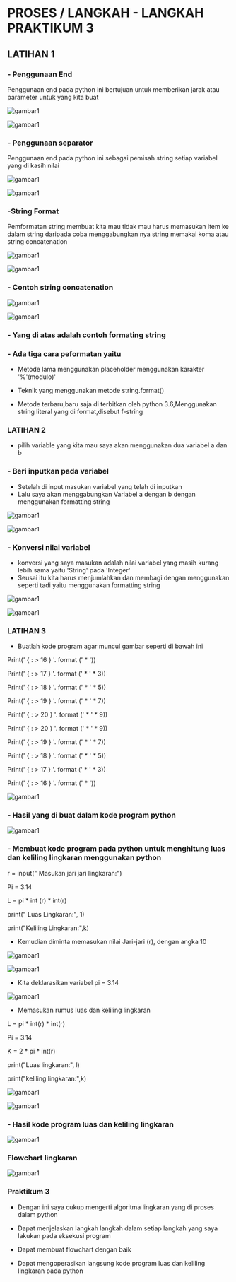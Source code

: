 # PROSES / LANGKAH - LANGKAH PRAKTIKUM 3
 
## LATIHAN 1

### - Penggunaan End  

Penggunaan end pada python ini bertujuan untuk memberikan jarak atau parameter untuk yang kita buat 

![gambar1](gambar/gambar1.png)

![gambar1](gambar/gambar5.png)


###  - Penggunaan separator 

Penggunaan end pada python ini sebagai pemisah string setiap variabel yang di kasih nilai

![gambar1](gambar/gambar2.png)

![gambar1](gambar/gambar6.png)

### -String Format

Pemformatan string membuat kita mau tidak mau harus memasukan item ke dalam string daripada coba menggabungkan nya string memakai koma atau string concatenation

![gambar1](gambar/gambar3.png)

![gambar1](gambar/gambar7.png)

### - Contoh string concatenation

![gambar1](gambar/gambar4.png)

![gambar1](gambar/gambar8.png)

### - Yang di atas adalah contoh formating string 

### - Ada tiga cara peformatan yaitu

- Metode lama menggunakan placeholder menggunakan karakter '%'(modulo)'

- Teknik yang menggunakan metode string.format()

- Metode terbaru,baru saja di terbitkan oleh python 3.6,Menggunakan string literal yang di format,disebut f-string

###  LATIHAN 2

- pilih variable yang kita mau saya akan menggunakan dua variabel a dan b

### - Beri inputkan pada variabel

- Setelah di input masukan variabel yang telah di inputkan 
- Lalu saya akan menggabungkan Variabel a dengan b dengan menggunakan formatting string

![gambar1](gambar/gambar9.png)

![gambar1](gambar/gambarpy1.png)

### - Konversi nilai variabel

- konversi yang saya masukan adalah nilai variabel yang masih kurang lebih sama yaitu 'String' pada 'Integer' 
- Seusai itu kita harus menjumlahkan dan membagi dengan menggunakan seperti tadi yaitu menggunakan formatting string

![gambar1](gambar/gambarpy2.png)

![gambar1](gambar/gambarpy3.png)

###  LATIHAN 3 

- Buatlah kode program agar muncul gambar seperti di bawah ini 

Print(' { : > 16 } '. format (' * '))

Print(' { : > 17 } '. format (' * ' * 3))

Print(' { : > 18 } '. format (' * ' * 5))

Print(' { : > 19 } '. format (' * ' * 7))

Print(' { : > 20 } '. format (' * ' * 9))

Print(' { : > 20 } '. format (' * ' * 9))

Print(' { : > 19 } '. format (' * ' * 7))

Print(' { : > 18 } '. format (' * ' * 5))

Print(' { : > 17 } '. format (' * ' * 3))

Print(' { : > 16 } '. format (' * '))

![gambar1](gambar/gambarbelahketupatcoding.png)

### - Hasil yang di buat dalam kode program python

![gambar1](gambar/gambarbelahketupat.png)



### - Membuat kode program pada python untuk menghitung luas dan keliling lingkaran menggunakan python 

r = input(" Masukan jari jari lingkaran:")

Pi = 3.14 

L = pi * int (r) * int(r)

print(" Luas Lingkaran:", 1)

print("Keliling Lingkaran:",k)



- Kemudian diminta memasukan nilai Jari-jari (r), dengan angka 10

![gambar1](gambar/gambarcodinglingkarann1.png)

![gambar1](gambar/gambarcodinglingkarann2.png)

- Kita deklarasikan variabel pi = 3.14

![gambar1](gambar/gambarcodinglingkarannn3.png)


- Memasukan rumus luas dan keliling lingkaran 

L = pi * int(r) * int(r)

Pi = 3.14 

K = 2 * pi * int(r)

print("Luas lingkaran:", l)

print("keliling lingkaran:",k)

![gambar1](gambar/gambarcodinglingkarannn4.png)

![gambar1](gambar/gambarcodinglingkarann5.png)


### - Hasil kode program luas dan keliling lingkaran 

![gambar1](gambar/gambarcodinglingkarann.png)



###  Flowchart lingkaran


![gambar1](gambar/gambarflowchart3.png)




###  Praktikum 3 

- Dengan ini saya cukup mengerti algoritma lingkaran yang di proses dalam python

- Dapat menjelaskan langkah langkah dalam setiap langkah yang saya lakukan pada  eksekusi program 

- Dapat membuat flowchart dengan baik

- Dapat mengoperasikan langsung kode program luas dan keliling lingkaran pada python



